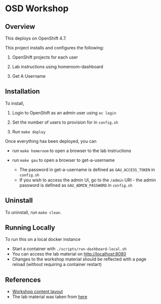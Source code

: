 # OSD Workshop

## Overview

This deploys on OpenShift 4.7.

This project installs and configures the following:

1. OpenShift projects for each user

1. Lab instructions using homeroom-dashboard

1. Get A Username


## Installation

To install,

1. Login to OpenShift as an admin user using `oc login`

1. Set the number of users to provision for in `config.sh`

1. Run `make deploy`

Once everything has been deployed, you can

* run `make homeroom` to open a browser to the lab instructions

* run `make gau` to open a browser to get-a-username

	* The password in get-a-username is defined as `GAU_ACCESS_TOKEN` in `config.sh`
	* If you wish to access the admin UI, go to the `/admin` URI - the admin password is defined as `GAU_ADMIN_PASSWORD` in `config.sh`


## Uninstall

To uninstall, run `make clean`.


## Running Locally

To run this on a local docker instance

* Start a container with `./scripts/run-dashboard-local.sh`
* You can access the lab material on <http://localhost:8080>
* Changes to the workshop material should be reflected with a page reload (without requiring a container restart)


## References

* [Workshop content layout](https://github.com/openshift-homeroom/lab-workshop-content)
* The lab material was taken from [here](https://github.com/openshift-cs/osdworkshop/tree/master/OSD4)
